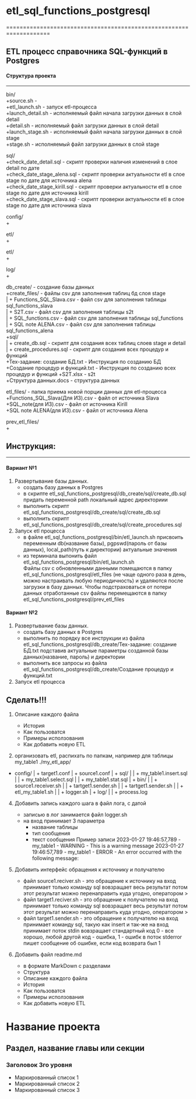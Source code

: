 # etl_sql_functions_postgresql

===================================================================

## ETL процесс справочника SQL-функций в Postgres

#### Структура проекта
-------------------------------------------------------------------
bin/  
    +source.sh                            -   
    +etl_launch.sh                        - запуск etl-процесса  
    +launch_detail.sh                     - исполняемый файл начала загрузки данных в слой detail  
    +detail.sh                            - исполняемый файл загрузки данных в слой detail  
    +launch_stage.sh                      - исполняемый файл начала загрузки данных в слой stage  
    +stage.sh                             - исполняемый файл загрузки данных в слой stage  
      
sql/  
    +check_date_detail.sql                - скрипт проверки наличия изменений в слое detail по дате  
    +check_date_stage_alena.sql           - скрипт проверки актуальности etl в слое stage по дате для источника alena  
    +check_date_stage_kirill.sql          - скрипт проверки актуальности etl в слое stage по дате для источника kirill  
    +check_date_stage_slava.sql           - скрипт проверки актуальности etl в слое stage по дате для источника slava  

config/  
    +  

etl/  
    +  
  
etl/  
    +  
  
log/  
    +  

db_create/                               - создание базы данных  
    +create_files/                       - файлы csv для заполнения таблиц бд слоя stage  
    |  + Functions_SQL_Slava.csv         - файл csv для заполнения таблицы sql_functions_slava  
    |  + S2T.csv                         - файл csv для заполнения таблицы s2t  
    |  + SQL_functions.csv               - файл csv для заполнения таблицы sql_functions  
    |  + SQL note ALENA.csv              - файл csv для заполнения таблицы sql_functions_alena  
    +sql/  
    |  + create_db.sql                   - скрипт для создания всех таблиц слоев stage и detail  
    |  + create_procedures.sql           - скрипт для создания всех процедур и функций  
    +Тех-задание: создание БД.txt        - Инструкция по созданию БД  
    +Создание процедур и функций.txt     - Инструкция по созданию всех процедур и функций
    +S2T.xlsx                            - s2t  
    +Структура данных.docs               - структура данных  

etl_files/                               - папка приема новой порции данных для etl-процесса  
    +Functions_SQL_Slava(Для ИЗ).csv     - файл от источника Slava  
    +SQL_note(для ИЗ).csv                - файл от источника Kirill  
    +SQL note ALENA(для ИЗ).csv          - файл от источника Alena  

prev_etl_files/  
    +  
  
  
## Инструкция:  
--------------------------------------------------------------------
#### Вариант №1
1. Развертывание базы данных.  
    - создать базу данных в Postgres 
    - в скрипте etl_sql_functions_postgresql/db_create/sql/create_db.sql придать переменной path локальный адрес директориии  
    - выполнить скрипт etl_sql_functions_postgresql/db_create/sql/create_db.sql  
    - выполнить скрипт etl_sql_functions_postgresql/db_create/sql/create_procedures.sql  
2. Запуск etl процесса  
    - в файле etl_sql_functions_postgresql/bin/etl_launch.sh присвоить переменным db(название базы), pgpswd(пароль от базы данных), local_path(путь к директории) актуальные значения  
    - из терминала выпонить файл etl_sql_functions_postgresql/bin/etl_launch.sh  
Файлы csv с обновленными данными помещаются в папку etl_sql_functions_postgresql/etl_files (не чаще одного раза в день, можно настраивать любую периодичность) и удаляются после загрузки в базу данных. Чтобы подстраховаться от потери данных отработанные csv файлы перемещаются в папку etl_sql_functions_postgresql/prev_etl_files  
  
#### Вариант №2
1. Развертывание базы данных.  
    - создать базу данных в Postgres 
    - выполнить по порядку все инструкции из файла etl_sql_functions_postgresql/db_create/Тех-задание: создание БД.txt  подставив актуальные параметры созданной базы данных(название, пароль) и директории  
    - выполнить все запросы из файла etl_sql_functions_postgresql/db_create/Создание процедур и функций.txt  
2. Запуск etl процесса  

  
  
Сделать!!!
--------------------------------------------------------------------
1. Описание каждого файла
    - История
    - Как пользоватся
    - Примеры исползования
    - Как добавить новую ETL

2. организовать etl, распихать по папкам, например для таблицы my_table1
./my_etl_app/
  + config/
  | + target1.conf
  | + source1.conf
  | + sql/
  | | + my_table1.insert.sql
  | | + my_table1.select.sql
  | | + my_table1.stat.sql
  | + bin/
  | | + source1.receiver.sh 
  | | + tartget1.sender.sh 
  | | + tartget1.sender.sh 
  | | + etl_my_table1.sh 
  | | + logger.sh
  | + log/
  | | + process.log

4. Добавить запись каждого шага в файл лога, с датой
    * записью в лог занимается файл logger.sh
    * на вход принимает 3 параметра
        - название таблицы
        - тип сообщения
        - текст сообщения
Пример записи
2023-01-27 19:46:57,789 - my_table1 - WARNING - This is a warning message
2023-01-27 19:46:57,789 - my_table1 - ERROR - An error occurred with the following message: 

5. Добавить интерфейс обращения к источнику и получателю
    - файл source1.reciver.sh - это обращение к источнику
        на вход принимает только команду sql
        вовзращает весь результат
        потом этот результат можно перенаправить куда угодно, оператором >
    - файл target1.reciver.sh - это обращение к получателю
        на вход принимает только команду sql
        вовзращает весь результат
        потом этот результат можно перенаправить куда угодно, оператором >
    - файл target1.sender.sh - это обращение к получателю
        на вход принимает команду sql, такую как insert
        и так-же на вход принимает поток stdin
        вовзращает стандартный код 0 - все хорошо, любой другой код - ошибка, 1 - ошибк
        в поток stderror пишет сообщение об ошибке, если код возврата был 1
6. Добавить файл readme.md
    * в формате MarkDown с разделами
    - Структура
    - Описание каждого файла
    - История
    - Как пользоватся
    - Примеры исползования
    - Как добавить новую ETL
    
Название проекта
========================

Раздел, название главы или секции
------------------------

### Заголовок 3го уровня

* Маркированный список 1
* Маркированный список 2
* Маркированный список 3

